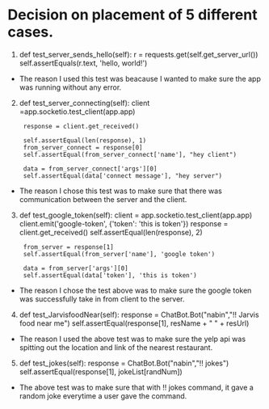 # Decision on placement of 5 different cases.
1. def test_server_sends_hello(self):
        r = requests.get(self.get_server_url())
        self.assertEquals(r.text, 'hello, world!') 
* The reason I used this test was beacause I wanted to make sure the app was running without any error.

2. def test_server_connecting(self):
        client =app.socketio.test_client(app.app)
        
        response = client.get_received()
        
        self.assertEqual(len(response), 1)
        from_server_connect = response[0]
        self.assertEqual(from_server_connect['name'], "hey client")
        
        data = from_server_connect['args'][0]
        self.assertEqual(data['connect message'], "hey server")
        
* The reason I chose this test was to make sure that there was communication between the server and the client.

3. def test_google_token(self):
        client = app.socketio.test_client(app.app)
        client.emit('google-token', {'token': 'this is token'})
        response = client.get_received()
        self.assertEqual(len(response), 2)
        
        from_server = response[1]
        self.assertEqual(from_server['name'], 'google token')
        
        data = from_server['args'][0]
        self.assertEqual(data['token'], 'this is token')
* The reason I chose the test above was to make sure the google token was successfully take in from client to the server.

4. def test_JarvisfoodNear(self):
        response = ChatBot.Bot("nabin","!! Jarvis food near me")
        self.assertEqual(response[1], resName + " " + resUrl)
        
* The reason I used the above test was to make sure the yelp api was spitting out the location and link of the nearest restaurant.


5. def test_jokes(self):
        response = ChatBot.Bot("nabin","!! jokes")
        self.assertEqual(response[1], jokeList[randNum])
        
* The above test was to make sure that with !! jokes command, it gave a random joke everytime a user gave the command. 
